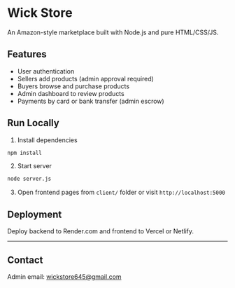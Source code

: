 
# Wick Store

An Amazon-style marketplace built with Node.js and pure HTML/CSS/JS.

## Features
- User authentication
- Sellers add products (admin approval required)
- Buyers browse and purchase products
- Admin dashboard to review products
- Payments by card or bank transfer (admin escrow)

## Run Locally

1. Install dependencies  
```bash
npm install
```

2. Start server  
```bash
node server.js
```

3. Open frontend pages from `client/` folder or visit `http://localhost:5000`

## Deployment

Deploy backend to Render.com and frontend to Vercel or Netlify.

---

## Contact

Admin email: wickstore645@gmail.com
